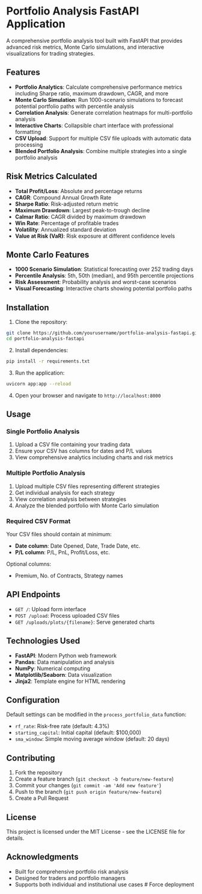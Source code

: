 # Portfolio Analysis FastAPI Application

A comprehensive portfolio analysis tool built with FastAPI that provides advanced risk metrics, Monte Carlo simulations, and interactive visualizations for trading strategies.

## Features

- **Portfolio Analytics**: Calculate comprehensive performance metrics including Sharpe ratio, maximum drawdown, CAGR, and more
- **Monte Carlo Simulation**: Run 1000-scenario simulations to forecast potential portfolio paths with percentile analysis
- **Correlation Analysis**: Generate correlation heatmaps for multi-portfolio analysis
- **Interactive Charts**: Collapsible chart interface with professional formatting
- **CSV Upload**: Support for multiple CSV file uploads with automatic data processing
- **Blended Portfolio Analysis**: Combine multiple strategies into a single portfolio analysis

## Risk Metrics Calculated

- **Total Profit/Loss**: Absolute and percentage returns
- **CAGR**: Compound Annual Growth Rate
- **Sharpe Ratio**: Risk-adjusted return metric
- **Maximum Drawdown**: Largest peak-to-trough decline
- **Calmar Ratio**: CAGR divided by maximum drawdown
- **Win Rate**: Percentage of profitable trades
- **Volatility**: Annualized standard deviation
- **Value at Risk (VaR)**: Risk exposure at different confidence levels

## Monte Carlo Features

- **1000 Scenario Simulation**: Statistical forecasting over 252 trading days
- **Percentile Analysis**: 5th, 50th (median), and 95th percentile projections
- **Risk Assessment**: Probability analysis and worst-case scenarios
- **Visual Forecasting**: Interactive charts showing potential portfolio paths

## Installation

1. Clone the repository:

```bash
git clone https://github.com/yourusername/portfolio-analysis-fastapi.git
cd portfolio-analysis-fastapi
```

2. Install dependencies:

```bash
pip install -r requirements.txt
```

3. Run the application:

```bash
uvicorn app:app --reload
```

4. Open your browser and navigate to `http://localhost:8000`

## Usage

### Single Portfolio Analysis

1. Upload a CSV file containing your trading data
2. Ensure your CSV has columns for dates and P/L values
3. View comprehensive analytics including charts and risk metrics

### Multiple Portfolio Analysis

1. Upload multiple CSV files representing different strategies
2. Get individual analysis for each strategy
3. View correlation analysis between strategies
4. Analyze the blended portfolio with Monte Carlo simulation

### Required CSV Format

Your CSV files should contain at minimum:

- **Date column**: Date Opened, Date, Trade Date, etc.
- **P/L column**: P/L, PnL, Profit/Loss, etc.

Optional columns:

- Premium, No. of Contracts, Strategy names

## API Endpoints

- `GET /`: Upload form interface
- `POST /upload`: Process uploaded CSV files
- `GET /uploads/plots/{filename}`: Serve generated charts

## Technologies Used

- **FastAPI**: Modern Python web framework
- **Pandas**: Data manipulation and analysis
- **NumPy**: Numerical computing
- **Matplotlib/Seaborn**: Data visualization
- **Jinja2**: Template engine for HTML rendering

## Configuration

Default settings can be modified in the `process_portfolio_data` function:

- `rf_rate`: Risk-free rate (default: 4.3%)
- `starting_capital`: Initial capital (default: $100,000)
- `sma_window`: Simple moving average window (default: 20 days)

## Contributing

1. Fork the repository
2. Create a feature branch (`git checkout -b feature/new-feature`)
3. Commit your changes (`git commit -am 'Add new feature'`)
4. Push to the branch (`git push origin feature/new-feature`)
5. Create a Pull Request

## License

This project is licensed under the MIT License - see the LICENSE file for details.

## Acknowledgments

- Built for comprehensive portfolio risk analysis
- Designed for traders and portfolio managers
- Supports both individual and institutional use cases
#   F o r c e   d e p l o y m e n t  
 